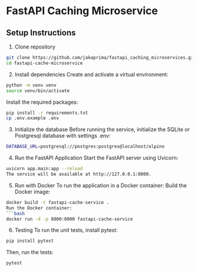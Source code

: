 # FastAPI Caching Microservice
## Setup Instructions
1. Clone repository
``` sh
git clone https://github.com/jakaprima/fastapi_caching_microservices.git
cd fastapi-cache-microservice
```

2. Install dependencies
Create and activate a virtual environment:

``` bash
python -m venv venv
source venv/bin/activate
```

Install the required packages:
``` bash
pip install -r requirements.txt
cp .env.example .env
```

3. Initialize the database
Before running the service, initialize the SQLite or Postgresql database with settings .env:

``` bash
DATABASE_URL=postgresql://postgres:postgres@localhost/alpino
```

4. Run the FastAPI Application
Start the FastAPI server using Uvicorn:

```bash
uvicorn app.main:app --reload
The service will be available at http://127.0.0.1:8000.
```

5. Run with Docker
To run the application in a Docker container:
Build the Docker image:

``` bash
docker build -t fastapi-cache-service .
Run the Docker container:
```bash
docker run -d -p 8000:8000 fastapi-cache-service
```

6. Testing
To run the unit tests, install pytest:
```bash
pip install pytest
```

Then, run the tests:

``` bash
pytest
```